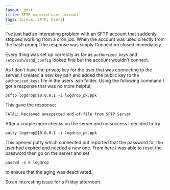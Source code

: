 ```yaml
---
layout: post
title: SFTP expired user account
tags: [Linux, SFTP, Users]
---
```

I've just had an interesting problem with an SFTP account that suddenly stopped working from a cron job. When the account was used directly from the bash prompt the response was simply Connection closed immediately.

Every thing was set up correctly as far as `authorized_keys` and `/etc/ssh/sshd_config` looked fine but the account wouldn't connect.

As I don't have the private key for the user that was connecting to the server, I created a new key pair and added the public key to the `authorized_keys` file in the users .ssh folder. Using the following command I got a response that was no more helpful;

    psftp logdrop@10.0.0.1 -i logdrop_pk.ppk
  
This gave the response;

    FATAL: Recieved unexpected end-of-file from SFTP Server
  
After a couple more checks on the server and no success I decided to try

    putty logdrop@10.0.0.1 -i logdrop_pk.ppk
    
This opened putty which connected but reported that the password for the user had expired and needed a new one. From here I was able to reset the password then go on the server and set

    passwd -x 0 logdrop

to ensure that the aging was deactivated. 

So an interesting issue for a Friday afternoon.